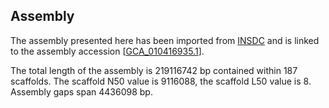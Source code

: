 **Assembly**
--------

The assembly presented here has been imported from [INSDC](http://www.insdc.org) and is linked to the assembly accession [[GCA\_010416935.1](http://www.ebi.ac.uk/ena/data/view/GCA_010416935.1)].

The total length of the assembly is 219116742 bp contained within 187 scaffolds.
The scaffold N50 value is 9116088, the scaffold L50 value is 8.
Assembly gaps span 4436098 bp.
